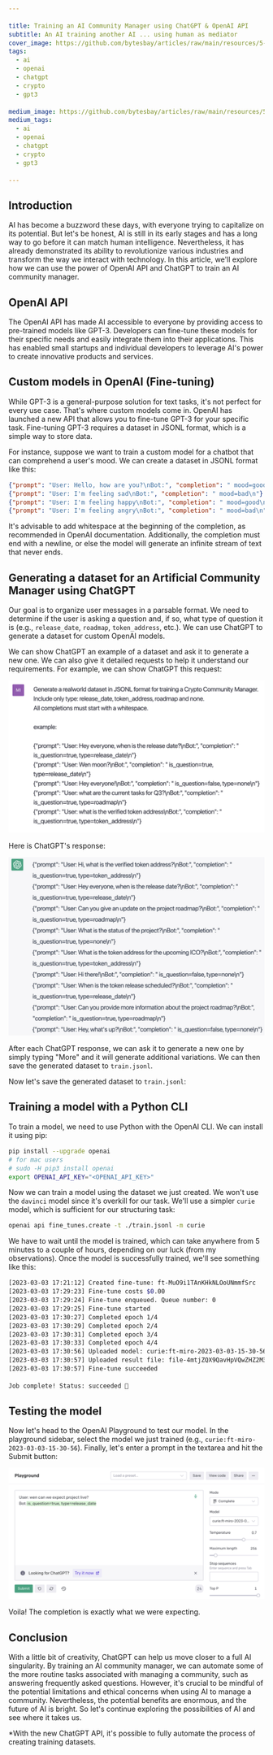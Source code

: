 ```yaml
---

title: Training an AI Community Manager using ChatGPT & OpenAI API
subtitle: An AI training another AI ... using human as mediator
cover_image: https://github.com/bytesbay/articles/raw/main/resources/5-1.jpg?v=2
tags:
  - ai
  - openai
  - chatgpt
  - crypto
  - gpt3

medium_image: https://github.com/bytesbay/articles/raw/main/resources/5-1.jpg?v=2
medium_tags:
  - ai
  - openai
  - chatgpt
  - crypto
  - gpt3

---
```


## Introduction

AI has become a buzzword these days, with everyone trying to capitalize on its potential. But let's be honest, AI is still in its early stages and has a long way to go before it can match human intelligence. Nevertheless, it has already demonstrated its ability to revolutionize various industries and transform the way we interact with technology. In this article, we'll explore how we can use the power of OpenAI API and ChatGPT to train an AI community manager.

## OpenAI API

The OpenAI API has made AI accessible to everyone by providing access to pre-trained models like GPT-3. Developers can fine-tune these models for their specific needs and easily integrate them into their applications. This has enabled small startups and individual developers to leverage AI's power to create innovative products and services.

## Custom models in OpenAI (Fine-tuning)

While GPT-3 is a general-purpose solution for text tasks, it's not perfect for every use case. That's where custom models come in. OpenAI has launched a new API that allows you to fine-tune GPT-3 for your specific task. Fine-tuning GPT-3 requires a dataset in JSONL format, which is a simple way to store data.

For instance, suppose we want to train a custom model for a chatbot that can comprehend a user's mood. We can create a dataset in JSONL format like this:

```json
{"prompt": "User: Hello, how are you?\nBot:", "completion": " mood=good\n"}
{"prompt": "User: I'm feeling sad\nBot:", "completion": " mood=bad\n"}
{"prompt": "User: I'm feeling happy\nBot:", "completion": " mood=good\n"}
{"prompt": "User: I'm feeling angry\nBot:", "completion": " mood=bad\n"}
```

It's advisable to add whitespace at the beginning of the completion, as recommended in OpenAI documentation. Additionally, the completion must end with a newline, or else the model will generate an infinite stream of text that never ends.

## Generating a dataset for an Artificial Community Manager using ChatGPT

Our goal is to organize user messages in a parsable format. We need to determine if the user is asking a question and, if so, what type of question it is (e.g., `release_date`, `roadmap`, `token_address`, etc.). We can use ChatGPT to generate a dataset for custom OpenAI models.

We can show ChatGPT an example of a dataset and ask it to generate a new one. We can also give it detailed requests to help it understand our requirements. For example, we can show ChatGPT this request:

![ChatGPT request](/resources/5-2.jpg?v=2)

Here is ChatGPT's response:

![ChatGPT response](/resources/5-3.jpg?v=2)

After each ChatGPT response, we can ask it to generate a new one by simply typing "More" and it will generate additional variations. We can then save the generated dataset to `train.jsonl`.

Now let's save the generated dataset to `train.jsonl`:

## Training a model with a Python CLI

To train a model, we need to use Python with the OpenAI CLI. We can install it using pip:

```bash
pip install --upgrade openai
# for mac users
# sudo -H pip3 install openai
export OPENAI_API_KEY="<OPENAI_API_KEY>"
```

Now we can train a model using the dataset we just created. We won't use the `davinci` model since it's overkill for our task. We'll use a simpler `curie` model, which is sufficient for our structuring task:

```bash
openai api fine_tunes.create -t ./train.jsonl -m curie
```

We have to wait until the model is trained, which can take anywhere from 5 minutes to a couple of hours, depending on our luck (from my observations). Once the model is successfully trained, we'll see something like this:

```bash
[2023-03-03 17:21:12] Created fine-tune: ft-MuO9i1TAnKHkNLOoUNmmfSrc
[2023-03-03 17:29:23] Fine-tune costs $0.00
[2023-03-03 17:29:24] Fine-tune enqueued. Queue number: 0
[2023-03-03 17:29:25] Fine-tune started
[2023-03-03 17:30:27] Completed epoch 1/4
[2023-03-03 17:30:29] Completed epoch 2/4
[2023-03-03 17:30:31] Completed epoch 3/4
[2023-03-03 17:30:33] Completed epoch 4/4
[2023-03-03 17:30:56] Uploaded model: curie:ft-miro-2023-03-03-15-30-56
[2023-03-03 17:30:57] Uploaded result file: file-4mtjZQX9QavHpVQwZHZ2M3fc
[2023-03-03 17:30:57] Fine-tune succeeded

Job complete! Status: succeeded 🎉
```

## Testing the model

Now let's head to the OpenAI Playground to test our model. In the playground sidebar, select the model we just trained (e.g., `curie:ft-miro-2023-03-03-15-30-56`). Finally, let's enter a prompt in the textarea and hit the Submit button:

![OpenAI Playground](/resources/5-4.jpg?v=2)

Voila! The completion is exactly what we were expecting.

## Conclusion

With a little bit of creativity, ChatGPT can help us move closer to a full AI singularity. By training an AI community manager, we can automate some of the more routine tasks associated with managing a community, such as answering frequently asked questions. However, it's crucial to be mindful of the potential limitations and ethical concerns when using AI to manage a community. Nevertheless, the potential benefits are enormous, and the future of AI is bright. So let's continue exploring the possibilities of AI and see where it takes us.

*With the new ChatGPT API, it's possible to fully automate the process of creating training datasets.